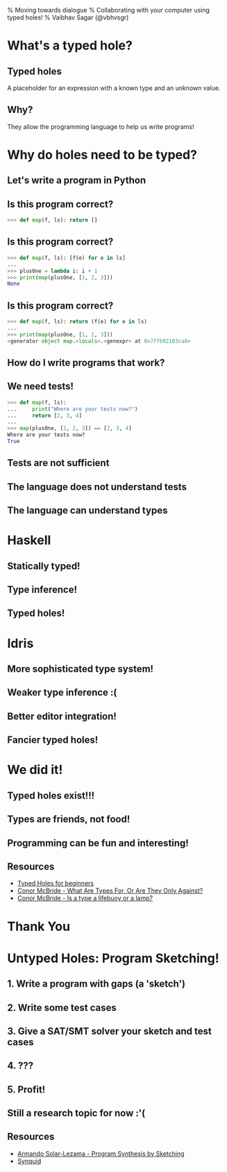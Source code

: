 % Moving towards dialogue
% Collaborating with your computer using typed holes!
% Vaibhav Sagar (@vbhvsgr)

# What's a typed hole?

## Typed holes

A placeholder for an expression with a known type and an unknown value.

## Why?

They allow the programming language to help us write programs!

# Why do holes need to be typed?

## Let's write a program in Python

## Is this program correct?

```python
>>> def map(f, ls): return []
```

## Is this program correct?

```python
>>> def map(f, ls): [f(e) for e in ls]
...
>>> plusOne = lambda i: i + 1
>>> print(map(plusOne, [1, 2, 3]))
None
```

## Is this program correct?

```python
>>> def map(f, ls): return (f(e) for e in ls)
...
>>> print(map(plusOne, [1, 2, 3]))
<generator object map.<locals>.<genexpr> at 0x7ffb92103ca8>
```

## How do I write programs that work?

## We need tests!

```python
>>> def map(f, ls):
...     print("Where are your tests now?")
...     return [2, 3, 4]
...
>>> map(plusOne, [1, 2, 3]) == [2, 3, 4]
Where are your tests now?
True
```

## Tests are not sufficient

## The language does not understand tests

## The language can understand types

# Haskell

## Statically typed!
## Type inference!
## Typed holes!

# Idris

## More sophisticated type system!
## Weaker type inference :(
## Better editor integration!
## Fancier typed holes!

# We did it!

## Typed holes exist!!!
## Types are friends, not food!
## Programming can be fun and interesting!

## Resources

- [Typed Holes for beginners](https://www.shimweasel.com/2015/02/17/typed-holes-for-beginners)
- [Conor McBride - What Are Types For, Or Are They Only Against?](https://www.youtube.com/watch?v=3U3lV5VPmOU)
- [Conor McBride - Is a type a lifebuoy or a lamp?](https://skillsmatter.com/skillscasts/8893-is-a-type-a-lifebuoy-or-a-lamp)

# Thank You

# Untyped Holes: Program Sketching!

## 1. Write a program with gaps (a 'sketch')

## 2. Write some test cases

## 3. Give a SAT/SMT solver your sketch and test cases

## 4. ???

## 5. Profit!

## Still a research topic for now :'(

## Resources

- [Armando Solar-Lezama - Program Synthesis by Sketching](https://people.csail.mit.edu/asolar/papers/thesis.pdf)
- [Synquid](http://comcom.csail.mit.edu/comcom/#Synquid)
